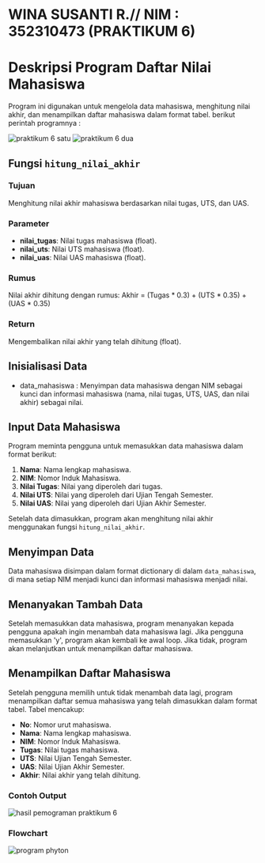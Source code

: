 # WINA SUSANTI R.// NIM : 352310473 (PRAKTIKUM 6)
# Deskripsi Program Daftar Nilai Mahasiswa

Program ini digunakan untuk mengelola data mahasiswa, menghitung nilai akhir, dan menampilkan daftar mahasiswa dalam format tabel. berikut perintah programnya : 

![praktikum 6 satu](https://github.com/user-attachments/assets/9686ba51-63ff-429b-ba67-4204db83768e)
![praktikum 6 dua](https://github.com/user-attachments/assets/fc376783-a732-4f82-b202-c4f98ce8185b)

## Fungsi `hitung_nilai_akhir`

### Tujuan
Menghitung nilai akhir mahasiswa berdasarkan nilai tugas, UTS, dan UAS.

### Parameter
- **nilai_tugas**: Nilai tugas mahasiswa (float).
- **nilai_uts**: Nilai UTS mahasiswa (float).
- **nilai_uas**: Nilai UAS mahasiswa (float).

### Rumus
Nilai akhir dihitung dengan rumus:
Akhir = (Tugas * 0.3) + (UTS * 0.35) + (UAS * 0.35)

### Return
Mengembalikan nilai akhir yang telah dihitung (float).

## Inisialisasi Data

- data_mahasiswa : Menyimpan data mahasiswa dengan NIM sebagai kunci dan informasi mahasiswa (nama, nilai tugas, UTS, UAS, dan nilai akhir) sebagai nilai.

## Input Data Mahasiswa

Program meminta pengguna untuk memasukkan data mahasiswa dalam format berikut:
1. **Nama**: Nama lengkap mahasiswa.
2. **NIM**: Nomor Induk Mahasiswa.
3. **Nilai Tugas**: Nilai yang diperoleh dari tugas.
4. **Nilai UTS**: Nilai yang diperoleh dari Ujian Tengah Semester.
5. **Nilai UAS**: Nilai yang diperoleh dari Ujian Akhir Semester.

Setelah data dimasukkan, program akan menghitung nilai akhir menggunakan fungsi `hitung_nilai_akhir`.

## Menyimpan Data

Data mahasiswa disimpan dalam format dictionary di dalam `data_mahasiswa`, di mana setiap NIM menjadi kunci dan informasi mahasiswa menjadi nilai.

## Menanyakan Tambah Data

Setelah memasukkan data mahasiswa, program menanyakan kepada pengguna apakah ingin menambah data mahasiswa lagi. Jika pengguna memasukkan 'y', program akan kembali ke awal loop. Jika tidak, program akan melanjutkan untuk menampilkan daftar mahasiswa.

## Menampilkan Daftar Mahasiswa

Setelah pengguna memilih untuk tidak menambah data lagi, program menampilkan daftar semua mahasiswa yang telah dimasukkan dalam format tabel. Tabel mencakup:
- **No**: Nomor urut mahasiswa.
- **Nama**: Nama lengkap mahasiswa.
- **NIM**: Nomor Induk Mahasiswa.
- **Tugas**: Nilai tugas mahasiswa.
- **UTS**: Nilai Ujian Tengah Semester.
- **UAS**: Nilai Ujian Akhir Semester.
- **Akhir**: Nilai akhir yang telah dihitung.

### Contoh Output

![hasil pemograman praktikum 6](https://github.com/user-attachments/assets/bcbc5920-8f6e-4f58-904a-88e11e18ac33)


### Flowchart 

![program phyton](https://github.com/user-attachments/assets/1bbeb674-3b5b-4025-8ba0-1825c2f4817a)


